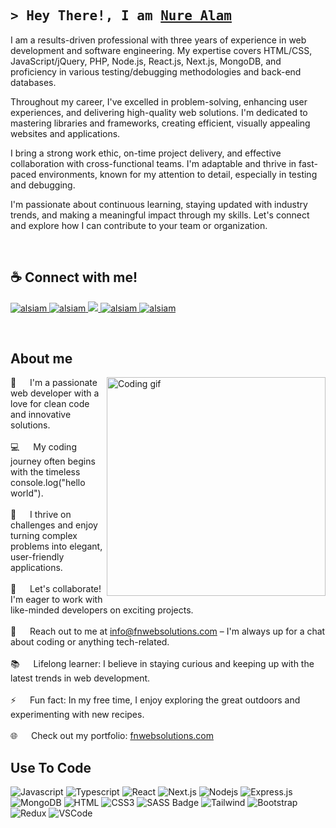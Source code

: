 <h2>
  <samp>&gt; Hey There!, I am
    <b><a target="_blank" href="https://alsiam.com">Nure Alam</a></b>
  </samp>
</h3>

<!-- Bio -->
<p>I am a results-driven professional with three years of experience in web development and software engineering. My expertise covers HTML/CSS, JavaScript/jQuery, PHP, Node.js, React.js, Next.js, MongoDB, and proficiency in various testing/debugging methodologies and back-end databases.</p>
<p>Throughout my career, I've excelled in problem-solving, enhancing user experiences, and delivering high-quality web solutions. I'm dedicated to mastering libraries and frameworks, creating efficient, visually appealing websites and applications.</p>
<p>I bring a strong work ethic, on-time project delivery, and effective collaboration with cross-functional teams. I'm adaptable and thrive in fast-paced environments, known for my attention to detail, especially in testing and debugging.</p>
<p>I'm passionate about continuous learning, staying updated with industry trends, and making a meaningful impact through my skills. Let's connect and explore how I can contribute to your team or organization.</p>

<br />

<!-- Social Links -->
## ☕ Connect with me!

<p>
 <a href="https://alsiam.com" target="blank">
  <img src="https://img.shields.io/badge/Website-DC143C?style=for-the-badge&logo=medium&logoColor=white" alt="alsiam" />
 </a>
 <a href="https://linkedin.com/in/al-siam" target="_blank">
  <img src="https://img.shields.io/badge/LinkedIn-0077B5?style=for-the-badge&logo=linkedin&logoColor=white" alt="alsiam"/>
 </a>
 <a href="https://twitter.com/alsiam_dev" target="_blank">
  <img src="https://img.shields.io/badge/Twitter-1DA1F2?style=for-the-badge&logo=twitter&logoColor=white" />
 </a>
 <a href="https://instagram.com/alsiam_dev" target="_blank">
  <img src="https://img.shields.io/badge/Instagram-fe4164?style=for-the-badge&logo=instagram&logoColor=white" alt="alsiam" />
 </a> 
 <a href="https://facebook.com/alsiam.world" target="_blank">
  <img src="https://img.shields.io/badge/Facebook-20BEFF?&style=for-the-badge&logo=facebook&logoColor=white" alt="alsiam"  />
  </a> 
</p>

<br />

<!-- About Me -->
 ## About me
 
<p>
 <img align="right" width="350" src="/assets/programmer.gif" alt="Coding gif" />
  
 🚀 &emsp; I'm a passionate web developer with a love for clean code and innovative solutions. <br/><br/>
 💻 &emsp; My coding journey often begins with the timeless console.log("hello world"). <br/><br/>
 🌟 &emsp; I thrive on challenges and enjoy turning complex problems into elegant, user-friendly applications. <br/><br/>
 🤝 &emsp; Let's collaborate! I'm eager to work with like-minded developers on exciting projects. <br/><br/>
 📧 &emsp; Reach out to me at info@fnwebsolutions.com – I'm always up for a chat about coding or anything tech-related. <br/><br/>
 📚 &emsp; Lifelong learner: I believe in staying curious and keeping up with the latest trends in web development. <br/><br/>
 ⚡ &emsp; Fun fact: In my free time, I enjoy exploring the great outdoors and experimenting with new recipes. <br/><br/>
 🌐 &emsp; Check out my portfolio: [fnwebsolutions.com](https://fnwebsolutions.com)
</p>

<!-- Technologies -->
## Use To Code

![Javascript](https://img.shields.io/badge/Javascript-F0DB4F?style=for-the-badge&labelColor=black&logo=javascript&logoColor=F0DB4F)
![Typescript](https://img.shields.io/badge/Typescript-007acc?style=for-the-badge&labelColor=black&logo=typescript&logoColor=007acc)
![React](https://img.shields.io/badge/-React-61DBFB?style=for-the-badge&labelColor=black&logo=react&logoColor=61DBFB)
![Next.js](https://img.shields.io/badge/next.js-000000?style=for-the-badge&logo=nextdotjs&logoColor=white)
![Nodejs](https://img.shields.io/badge/Nodejs-3C873A?style=for-the-badge&labelColor=black&logo=node.js&logoColor=3C873A)
![Express.js](https://img.shields.io/badge/Express.js-000000?style=for-the-badge&logo=express&logoColor=white)
![MongoDB](https://img.shields.io/badge/MongoDB-4EA94B?style=for-the-badge&logo=mongodb&logoColor=white)
![HTML](https://img.shields.io/badge/HTML5-E34F26?style=for-the-badge&logo=html5&logoColor=white)
![CSS3](https://img.shields.io/badge/CSS3-1572B6?style=for-the-badge&logo=css3&logoColor=white)
![SASS Badge](https://img.shields.io/badge/Sass-CC6699?style=for-the-badge&logo=sass&logoColor=white)
![Tailwind](https://img.shields.io/badge/Tailwind_CSS-092749?style=for-the-badge&logo=tailwindcss&logoColor=06B6D4&labelColor=000000)
![Bootstrap](https://img.shields.io/badge/Bootstrap-563D7C?style=for-the-badge&logo=bootstrap&logoColor=white)
![Redux](https://img.shields.io/badge/Redux-593D88?style=for-the-badge&logo=redux&logoColor=white)
![VSCode](https://img.shields.io/badge/Visual_Studio-0078d7?style=for-the-badge&logo=visual%20studio&logoColor=white)

